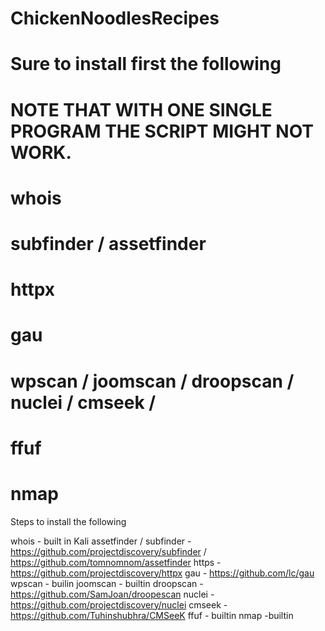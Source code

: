 # ChickenNoodlesRecipes


# Sure to install first the following
# NOTE THAT WITH ONE SINGLE PROGRAM THE SCRIPT MIGHT NOT WORK.
# whois
# subfinder / assetfinder
# httpx
# gau
# wpscan / joomscan / droopscan / nuclei / cmseek / 
# ffuf
# nmap

Steps to install the following

whois - built in Kali
assetfinder / subfinder - https://github.com/projectdiscovery/subfinder / https://github.com/tomnomnom/assetfinder
https - https://github.com/projectdiscovery/httpx
gau - https://github.com/lc/gau
wpscan - builin
joomscan - builtin
droopscan -  https://github.com/SamJoan/droopescan
nuclei - https://github.com/projectdiscovery/nuclei
cmseek - https://github.com/Tuhinshubhra/CMSeeK
ffuf - builtin
nmap -builtin
